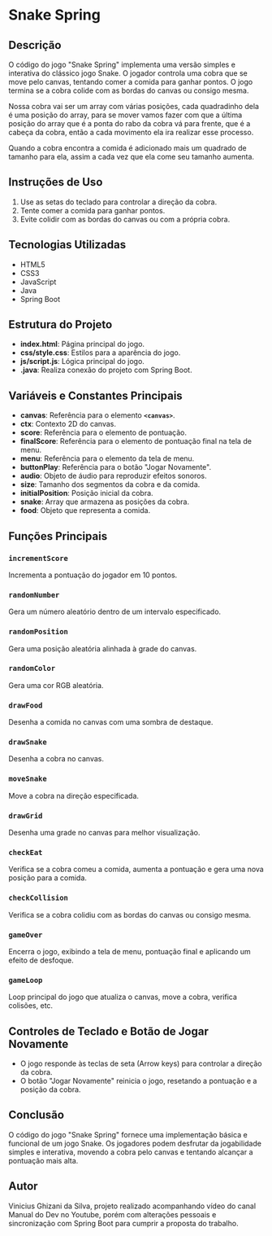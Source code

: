 # **Snake Spring**

## **Descrição**

O código do jogo "Snake Spring" implementa uma versão simples e interativa do clássico jogo Snake. O jogador controla uma cobra que se move pelo canvas, tentando comer a comida para ganhar pontos. O jogo termina se a cobra colide com as bordas do canvas ou consigo mesma.

Nossa cobra vai ser um array com várias posições, cada quadradinho dela é uma posição do array, para se mover vamos fazer com que a última posição do array que é a ponta do rabo da cobra vá para frente, que é a cabeça da cobra, então a cada movimento ela ira realizar esse processo.

Quando a cobra encontra a comida é adicionado mais um quadrado de tamanho para ela, assim a cada vez que ela come seu tamanho aumenta.

## **Instruções de Uso**

1. Use as setas do teclado para controlar a direção da cobra.
2. Tente comer a comida para ganhar pontos.
3. Evite colidir com as bordas do canvas ou com a própria cobra.

## **Tecnologias Utilizadas**

- HTML5
- CSS3
- JavaScript
- Java
- Spring Boot

## **Estrutura do Projeto**

- **index.html**: Página principal do jogo.
- **css/style.css**: Estilos para a aparência do jogo.
- **js/script.js**: Lógica principal do jogo.
- **.java**: Realiza conexão do projeto com Spring Boot.

## **Variáveis e Constantes Principais**

- **canvas**: Referência para o elemento **`<canvas>`**.
- **ctx**: Contexto 2D do canvas.
- **score**: Referência para o elemento de pontuação.
- **finalScore**: Referência para o elemento de pontuação final na tela de menu.
- **menu**: Referência para o elemento da tela de menu.
- **buttonPlay**: Referência para o botão "Jogar Novamente".
- **audio**: Objeto de áudio para reproduzir efeitos sonoros.
- **size**: Tamanho dos segmentos da cobra e da comida.
- **initialPosition**: Posição inicial da cobra.
- **snake**: Array que armazena as posições da cobra.
- **food**: Objeto que representa a comida.

## **Funções Principais**

### **`incrementScore`**

Incrementa a pontuação do jogador em 10 pontos.

### **`randomNumber`**

Gera um número aleatório dentro de um intervalo especificado.

### **`randomPosition`**

Gera uma posição aleatória alinhada à grade do canvas.

### **`randomColor`**

Gera uma cor RGB aleatória.

### **`drawFood`**

Desenha a comida no canvas com uma sombra de destaque.

### **`drawSnake`**

Desenha a cobra no canvas.

### **`moveSnake`**

Move a cobra na direção especificada.

### **`drawGrid`**

Desenha uma grade no canvas para melhor visualização.

### **`checkEat`**

Verifica se a cobra comeu a comida, aumenta a pontuação e gera uma nova posição para a comida.

### **`checkCollision`**

Verifica se a cobra colidiu com as bordas do canvas ou consigo mesma.

### **`gameOver`**

Encerra o jogo, exibindo a tela de menu, pontuação final e aplicando um efeito de desfoque.

### **`gameLoop`**

Loop principal do jogo que atualiza o canvas, move a cobra, verifica colisões, etc.

## **Controles de Teclado e Botão de Jogar Novamente**

- O jogo responde às teclas de seta (Arrow keys) para controlar a direção da cobra.
- O botão "Jogar Novamente" reinicia o jogo, resetando a pontuação e a posição da cobra.

## **Conclusão**

O código do jogo "Snake Spring" fornece uma implementação básica e funcional de um jogo Snake. Os jogadores podem desfrutar da jogabilidade simples e interativa, movendo a cobra pelo canvas e tentando alcançar a pontuação mais alta.

## **Autor**

Vinicius Ghizani da Silva, projeto realizado acompanhando vídeo do canal Manual do Dev no Youtube, porém com alterações pessoais e sincronização com Spring Boot para cumprir a proposta do trabalho.

